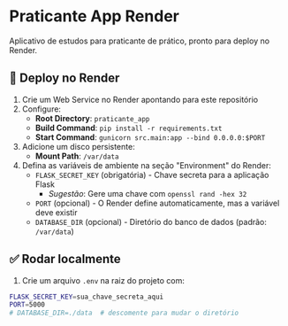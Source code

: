 # Praticante App Render

Aplicativo de estudos para praticante de prático, pronto para deploy no Render.

## 🚀 Deploy no Render
1. Crie um Web Service no Render apontando para este repositório
2. Configure:
   - **Root Directory**: `praticante_app`
   - **Build Command**: `pip install -r requirements.txt`
   - **Start Command**: `gunicorn src.main:app --bind 0.0.0.0:$PORT`
3. Adicione um disco persistente:
   - **Mount Path**: `/var/data`
4. Defina as variáveis de ambiente na seção "Environment" do Render:
   - `FLASK_SECRET_KEY` (obrigatória) - Chave secreta para a aplicação Flask
     - *Sugestão*: Gere uma chave com `openssl rand -hex 32`
   - `PORT` (opcional) - O Render define automaticamente, mas a variável deve existir
   - `DATABASE_DIR` (opcional) - Diretório do banco de dados (padrão: `/var/data`)

## ✅ Rodar localmente
1. Crie um arquivo `.env` na raiz do projeto com:
```bash
FLASK_SECRET_KEY=sua_chave_secreta_aqui
PORT=5000
# DATABASE_DIR=./data  # descomente para mudar o diretório
